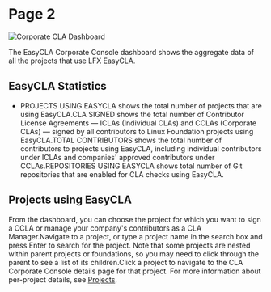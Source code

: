 # Page 2

![Corporate CLA Dashboard](https://files.gitbook.com/v0/b/gitbook-28427.appspot.com/o/assets%2F-M2DCN9UgoRgMEkgnLyP%2F-MR5-DtCjqGK6cece4le%2F-MR55AXT2rWPYPJ4m5Yd%2Fcorporate%20cla%20dashboard.png?alt=media\&token=912c1272-c913-4574-bbf7-8dc2be9a821f)

The EasyCLA Corporate Console dashboard shows the aggregate data of all the projects that use LFX EasyCLA.

## EasyCLA Statistics <a href="cla-statistics" id="cla-statistics"></a>

* PROJECTS USING EASYCLA shows the total number of projects that are using EasyCLA.CLA SIGNED shows the total number of Contributor License Agreements — ICLAs (Individual CLAs) and CCLAs (Corporate CLAs) — signed by all contributors to Linux Foundation projects using EasyCLA.TOTAL CONTRIBUTORS shows the total number of contributors to projects using EasyCLA, including individual contributors under ICLAs and companies' approved contributors under CCLAs.REPOSITORIES USING EASYCLA shows total number of Git repositories that are enabled for CLA checks using EasyCLA.

## Projects using EasyCLA <a href="projects-using-easycla" id="projects-using-easycla"></a>

From the dashboard, you can choose the project for which you want to sign a CCLA or manage your company's contributors as a CLA Manager.Navigate to a project, or type a project name in the search box and press Enter to search for the project. Note that some projects are nested within parent projects or foundations, so you may need to click through the parent to see a list of its children.Click a project to navigate to the CLA Corporate Console details page for that project. For more information about per-project details, see [Projects](https://app.gitbook.com/o/-Ltf-EWwm-9Kwz69fKd8/s/-M2DCN9UgoRgMEkgnLyP-3789850253/corporate-cla-console/projects).
